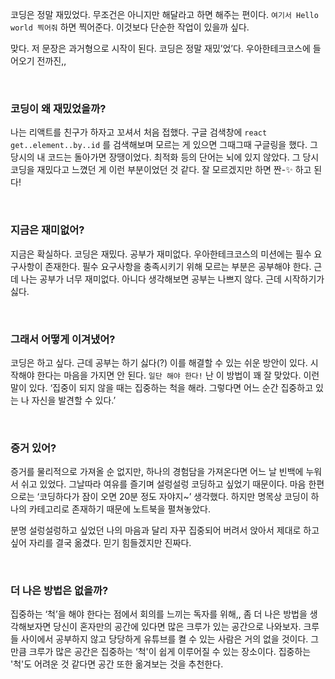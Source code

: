 코딩은 정말 재밌었다. 무조건은 아니지만 해달라고 하면 해주는 편이다. `여기서 Hello world 찍어줘` 하면 찍어준다. 이것보다 단순한 작업이 있을까 싶다.

맞다. 저 문장은 과거형으로 시작이 된다. 코딩은 정말 재밌’었’다. 우아한테크코스에 들어오기 전까진,,

<br>

### 코딩이 왜 재밌었을까?

나는 리액트를 친구가 하자고 꼬셔서 처음 접했다. 구글 검색창에 `react get..element..by..id` 를 검색해보며 모르는 게 있으면 그때그때 구글링을 했다. 그 당시의 내 코드는 돌아가면 장땡이었다. 최적화 등의 단어는 뇌에 있지 않았다. 그 당시 코딩을 재밌다고 느꼈던 게 이런 부분이었던 것 같다. 잘 모르겠지만 하면 짠-✨ 하고 된다!

<br>

### 지금은 재미없어?

지금은 확실하다. 코딩은 재밌다. 공부가 재미없다. 우아한테크코스의 미션에는 필수 요구사항이 존재한다. 필수 요구사항을 충족시키기 위해 모르는 부분은 공부해야 한다. 근데 나는 공부가 너무 재미없다. 아니다 생각해보면 공부는 나쁘지 않다. 근데 시작하기가 싫다.

<br>

### 그래서 어떻게 이겨냈어?

코딩은 하고 싶다. 근데 공부는 하기 싫다(?) 이를 해결할 수 있는 쉬운 방안이 있다. 시작해야 한다는 마음을 가지면 안 된다. `일단 해야 한다!` 난 이 방법이 꽤 잘 맞았다. 이런 말이 있다. ‘집중이 되지 않을 때는 집중하는 척을 해라. 그렇다면 어느 순간 집중하고 있는 나 자신을 발견할 수 있다.’

<br>

### 증거 있어?

증거를 물리적으로 가져올 순 없지만, 하나의 경험담을 가져온다면 어느 날 빈백에 누워서 쉬고 있었다. 그날따라 여유를 즐기며 설렁설렁 코딩하고 싶었기 때문이다. 마음 한편으로는 ‘코딩하다가 잠이 오면 20분 정도 자야지~’ 생각했다. 하지만 명목상 코딩이 하나의 카테고리로 존재하기 때문에 노트북을 펼쳐놓았다.

분명 설렁설렁하고 싶었던 나의 마음과 달리 자꾸 집중되어 버려서 앉아서 제대로 하고 싶어 자리를 결국 옮겼다. 믿기 힘들겠지만 진짜다.

<br>

### 더 나은 방법은 없을까?

집중하는 ‘척’을 해야 한다는 점에서 회의를 느끼는 독자를 위해,, 좀 더 나은 방법을 생각해보자면 당신이 혼자만의 공간에 있다면 많은 크루가 있는 공간으로 나와보자. 크루들 사이에서 공부하지 않고 당당하게 유튜브를 켤 수 있는 사람은 거의 없을 것이다. 그만큼 크루가 많은 공간은 집중하는 ‘척'이 쉽게 이루어질 수 있는 장소이다. 집중하는 '척'도 어려운 것 같다면 공간 또한 옮겨보는 것을 추천한다.
